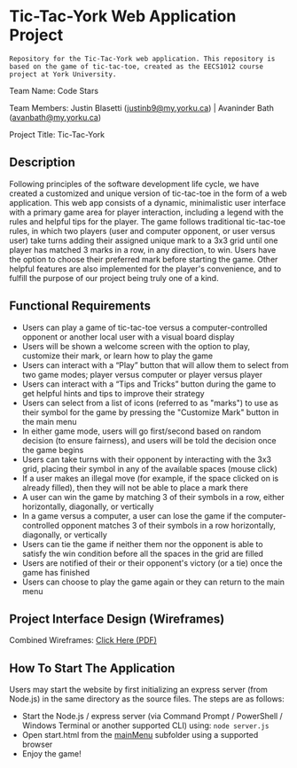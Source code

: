 # Tic-Tac-York Web Application Project
	Repository for the Tic-Tac-York web application. This repository is based on the game of tic-tac-toe, created as the EECS1012 course project at York University.

Team Name: Code Stars

Team Members: Justin Blasetti (justinb9@my.yorku.ca) | Avaninder Bath (avanbath@my.yorku.ca)

Project Title: Tic-Tac-York

## Description
Following principles of the software development life cycle, we have created a customized and unique version of tic-tac-toe in the form of a web application. This web app consists of a dynamic, minimalistic user interface with a primary game area for player interaction, including a legend with the rules and helpful tips for the player. The game follows traditional tic-tac-toe rules, in which two players (user and computer opponent, or user versus user) take turns adding their assigned unique mark to a 3x3 grid until one player has matched 3 marks in a row, in any direction, to win. Users have the option to choose their preferred mark before starting the game. Other helpful features are also implemented for the player's convenience, and to fulfill the purpose of our project being truly one of a kind.

## Functional Requirements
- Users can play a game of tic-tac-toe versus a computer-controlled opponent or another local user with a visual board display
- Users will be shown a welcome screen with the option to play, customize their mark, or learn how to play the game
- Users can interact with a “Play” button that will allow them to select from two game modes; player versus computer or player versus player
- Users can interact with a “Tips and Tricks” button during the game to get helpful hints and tips to improve their strategy
- Users can select from a list of icons (referred to as "marks") to use as their symbol for the game by pressing the "Customize Mark" button in the main menu
- In either game mode, users will go first/second based on random decision (to ensure fairness), and users will be told the decision once the game begins
- Users can take turns with their opponent by interacting with the 3x3 grid, placing their symbol in any of the available spaces (mouse click)
- If a user makes an illegal move (for example, if the space clicked on is already filled), then they will not be able to place a mark there
- A user can win the game by matching 3 of their symbols in a row, either horizontally, diagonally, or vertically
- In a game versus a computer, a user can lose the game if the computer-controlled opponent matches 3 of their symbols in a row horizontally, diagonally, or vertically
- Users can tie the game if neither them nor the opponent is able to satisfy the win condition before all the spaces in the grid are filled
- Users are notified of their or their opponent's victory (or a tie) once the game has finished
- Users can choose to play the game again or they can return to the main menu

## Project Interface Design (Wireframes)
Combined Wireframes: [Click Here (PDF)](https://github.com/avanbath/tic-tac-york/blob/caf0fb30bea8bcaa62adb228dd945f69c2985c15/Wireframes.pdf)

## How To Start The Application
Users may start the website by first initializing an express server (from Node.js) in the same directory as the source files. The steps are as follows:
- Start the Node.js / express server (via Command Prompt / PowerShell / Windows Terminal or another supported CLI) using: `node server.js`
- Open start.html from the [mainMenu](https://github.com/avanbath/tic-tac-york/tree/main/website/mainMenu) subfolder using a supported browser
- Enjoy the game!
